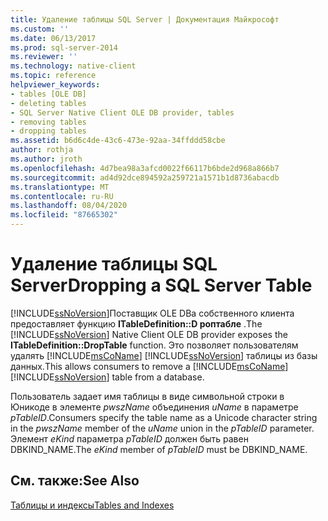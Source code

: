 ```yaml
---
title: Удаление таблицы SQL Server | Документация Майкрософт
ms.custom: ''
ms.date: 06/13/2017
ms.prod: sql-server-2014
ms.reviewer: ''
ms.technology: native-client
ms.topic: reference
helpviewer_keywords:
- tables [OLE DB]
- deleting tables
- SQL Server Native Client OLE DB provider, tables
- removing tables
- dropping tables
ms.assetid: b6d6c4de-43c6-473e-92aa-34ffddd58cbe
author: rothja
ms.author: jroth
ms.openlocfilehash: 4d7bea98a3afcd0022f66117b6bde2d968a866b7
ms.sourcegitcommit: ad4d92dce894592a259721a1571b1d8736abacdb
ms.translationtype: MT
ms.contentlocale: ru-RU
ms.lasthandoff: 08/04/2020
ms.locfileid: "87665302"
---
```

# <a name="dropping-a-sql-server-table"></a><span data-ttu-id="76986-102">Удаление таблицы SQL Server</span><span class="sxs-lookup"><span data-stu-id="76986-102">Dropping a SQL Server Table</span></span>
  <span data-ttu-id="76986-103">[!INCLUDE[ssNoVersion](../../includes/ssnoversion-md.md)]Поставщик OLE DBа собственного клиента предоставляет функцию **ITableDefinition::D роптабле** .</span><span class="sxs-lookup"><span data-stu-id="76986-103">The [!INCLUDE[ssNoVersion](../../includes/ssnoversion-md.md)] Native Client OLE DB provider exposes the **ITableDefinition::DropTable** function.</span></span> <span data-ttu-id="76986-104">Это позволяет пользователям удалять [!INCLUDE[msCoName](../../includes/msconame-md.md)] [!INCLUDE[ssNoVersion](../../includes/ssnoversion-md.md)] таблицы из базы данных.</span><span class="sxs-lookup"><span data-stu-id="76986-104">This allows consumers to remove a [!INCLUDE[msCoName](../../includes/msconame-md.md)] [!INCLUDE[ssNoVersion](../../includes/ssnoversion-md.md)] table from a database.</span></span>  
  
 <span data-ttu-id="76986-105">Пользователь задает имя таблицы в виде символьной строки в Юникоде в элементе *pwszName* объединения *uName* в параметре *pTableID*.</span><span class="sxs-lookup"><span data-stu-id="76986-105">Consumers specify the table name as a Unicode character string in the *pwszName* member of the *uName* union in the *pTableID* parameter.</span></span> <span data-ttu-id="76986-106">Элемент *eKind* параметра *pTableID* должен быть равен DBKIND_NAME.</span><span class="sxs-lookup"><span data-stu-id="76986-106">The *eKind* member of *pTableID* must be DBKIND_NAME.</span></span>  
  
## <a name="see-also"></a><span data-ttu-id="76986-107">См. также:</span><span class="sxs-lookup"><span data-stu-id="76986-107">See Also</span></span>  
 [<span data-ttu-id="76986-108">Таблицы и индексы</span><span class="sxs-lookup"><span data-stu-id="76986-108">Tables and Indexes</span></span>](tables-and-indexes.md)  
  
  
